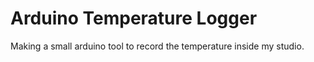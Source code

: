 # Arduino Temperature Logger

Making a small arduino tool to record the temperature inside my studio.